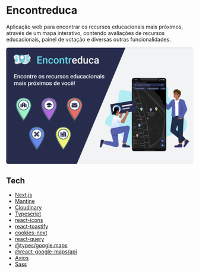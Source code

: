 # Encontreduca

Aplicação web para encontrar os recursos educacionais mais próximos, através de um mapa interativo, contendo avaliações de recursos educacionais, painel de votação e diversas outras funcionalidades.

<img src="public/images/Capa.png" alt="Imagem de Capa do Encontreduca" />

## Tech

- [Next.js][next]
- [Mantine][mantine]
- [Cloudinary][cloudinary]
- [Typescript][typescript]
- [react-icons][react_icons]
- [react-toastify][react_toastify]
- [cookies-next][cookies_next]
- [react-query][tanstack_react_query]
- [@types/google.maps][types_google_maps]
- [@react-google-maps/api][react_google_maps]
- [Axios][axios]
- [Sass][sass]

[next]: https://nextjs.org
[typescript]: https://www.typescriptlang.org
[mantine]: https://mantine.dev
[react_icons]: https://react-icons.github.io/react-icons
[react_google_maps]: https://www.npmjs.com/package/@react-google-maps/api
[types_google_maps]: https://www.npmjs.com/package/@types/google.maps
[cookies_next]: https://www.npmjs.com/package/cookies-next
[cloudinary]: https://cloudinary.com
[axios]: https://axios-http.com/ptbr/docs/intro
[tanstack_react_query]: https://tanstack.com/query/v4/docs/overview
[react_toastify]: https://fkhadra.github.io/react-toastify/introduction
[sass]: https://sass-lang.com
